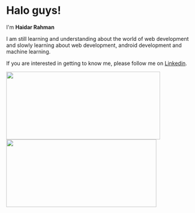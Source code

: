 # Halo guys!

I'm **Haidar Rahman**


I am still learning and understanding about the world of web development and slowly learning about web development, android development and machine learning.

If you are interested in getting to know me, please follow me on [Linkedin](https://www.linkedin.com/in/haidarrahman30/).

<p align="left">
<a href="https://github.com/haidarrahman30">
  <img height="180em" width="410px" src="https://github-readme-stats-eight-theta.vercel.app/api?username=haidarrahman30&show_icons=true&theme=algolia&include_all_commits=true&count_private=true"/>
  <img height="180em" width="400px" src="https://github-readme-stats.vercel.app/api/top-langs/?username=haidarrahman30&layout=compact8&theme=algolia"/>
  
</a>
</p>
